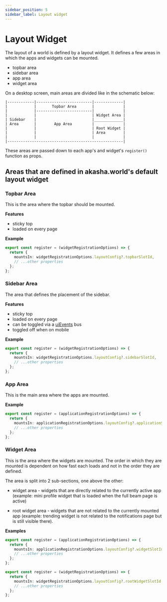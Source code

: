 ```yaml
---
sidebar_position: 5
sidebar_label: Layout widget
---
```


# Layout Widget

The layout of a world is defined by a layout widget. It defines a few areas in which the apps and widgets can be mounted.

- topbar area
- sidebar area
- app area
- widget area

On a desktop screen, main areas are divided like in the schematic below:

```
|------------|-------------------------|-------------|
|            |       Topbar Area       |             |
|            |-------------------------|             |
|            |                         | Widget Area |
| Sidebar    |                         |_____________|
| Area       |        App Area         |             |
|            |                         | Root Widget |
|            |                         | Area        |
|            |                         |             |
|----------------------------------------------------|
```

These areas are passed down to each app's and widget's `register()` function as props.

## Areas that are defined in akasha.world's default layout widget

### Topbar Area

This is the area where the topbar should be mounted.

**Features**

- sticky top
- loaded on every page

**Example**

```ts title="Creating a new topbar widget"
export const register = (widgetRegistrationOptions) => {
  return {
    mountsIn: widgetRegistrationOptions.layoutConfig?.topbarSlotId,
    // ...other properties
  };
};
```

### Sidebar Area

The area that defines the placement of the sidebar.

**Features**

- sticky top
- loaded on every page
- can be toggled via a [uiEvents](./ui-event-bus.md) bus
- toggled off when on mobile

**Example**

```ts title="Creating a new sidebar widget"
export const register = (widgetRegistrationOptions) => {
  return {
    mountsIn: widgetRegistrationOptions.layoutConfig?.sidebarSlotId,
    // ...other properties
  };
};
```

### App Area

This is the main area where the apps are mounted.

**Example**

```ts title="Mounting an app in the app area"
export const register = (applicationRegistrationOptions) => {
  return {
    mountsIn: applicationRegistrationOptions.layoutConfig?.applicationSlotId,
    // ...other properties
  };
};
```

### Widget Area

This is the area where the widgets are mounted. The order in which they are mounted is dependent on how fast each loads and not in the order they are defined.

The area is split into 2 sub-sections, one above the other:

- widget area - widgets that are directly related to the currently active app (example: mini profile widget that is loaded when the full beam page is active)

- root widget area - widgets that are not related to the currently mounted app (example: trending widget is not related to the notifications page but is still visible there).

**Examples**

```ts title="Mounting a widget in the widget area"
export const register = (applicationRegistrationOptions) => {
  return {
    mountsIn: applicationRegistrationOptions.layoutConfig?.widgetSlotId,
    // ...other properties
  };
};
```

```ts title="Mounting a widget in the root widget area"
export const register = (widgetRegistrationOptions) => {
  return {
    mountsIn: widgetRegistrationOptions.layoutConfig?.rootWidgetSlotId,
    // ...other properties
  };
};
```
